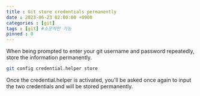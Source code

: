 ```yaml
---
title : Git store credentials permanently
date : 2023-06-23 02:00:00 +0900
categories : [git]
tags : [git] #소문자만 가능
pinned : 0
---
```

When being prompted to enter your git username and password repeatedly, store the information permanently.

```bash
git config credential.helper store
```

Once the credential.helper is activated, you'll be asked once again to input the two credentials and will be stored permanently.